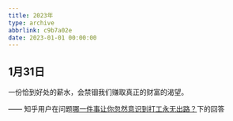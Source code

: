 ```yaml
---
title: 2023年
type: archive
abbrlink: c9b7a02e
date: 2023-01-01 00:00:00
---
```


## 1月31日

一份恰到好处的薪水，会禁锢我们赚取真正的财富的渴望。

—— 知乎用户在问题[哪一件事让你忽然意识到打工永无出路？](https://www.zhihu.com/question/569367241/answer/2865090721)下的回答